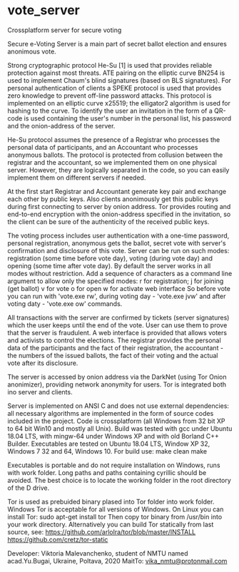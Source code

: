# vote_server
Crossplatform server for secure voting

Secure e-Voting Server is a main part of secret ballot election and ensures anonimous vote.
 
Strong cryptographic protocol He-Su [1] is used that provides reliable protection against most threats.
ATE pairing on the elliptic curve BN254 is used to implement Chaum's blind signatures (based on BLS signatures).
For personal authentication of clients a SPEKE protocol is used that provides zero knowledge  to prevent off-line password attacks.
This protocol is implemented on an elliptic curve x25519; the elligator2 algorithm is used for hashing to the curve.
To identify the user an invitation in the form of a QR-code is used containing the user's number in the personal list, his password and the onion-address of the server.

He-Su protocol assumes the presence of a Registrar who processes the personal data of participants, and an Accountant who processes anonymous ballots. The protocol is protected from collusion between the registrar and the accountant, so we implemented them on one physical server. However, they are logically separated in the code, so you can easily implement them on different servers if needed.

At the first start Registrar and Accountant generate key pair and exchange each other by public keys. Also clients anonimously get this public keys during first connecting to server by onion address. Tor provides routing and end-to-end encryption with the onion-address specified in the invitation, so the client can be sure of the authenticity of the received public keys.

The voting process includes user authentication with a one-time password, personal registration, anonymous gets the ballot, secret vote with server's confirmation and disclosure of this vote. Server can be run on such modes: registration (some time before vote day), voting (during vote day) and opening (some time after vote day). By default the server works in all modes without restriction. Add a sequence of characters as a command line argument to allow only the specified modes:
r for registration;
j for joining (get ballot)
v for vote
o for open
w for activate web interface
So before vote you can run with 'vote.exe rw', during voting day - 'vote.exe jvw' and after voting daty - 'vote.exe ow' commands.

All transactions with the server are confirmed by tickets (server signatures) which the user keeps until the end of the vote. User can use them to prove that the server is fraudulent. A web interface is provided that allows voters and activists to control the elections. The registrar provides the personal data of the participants and the fact of their registration, the accountant - the numbers of the issued ballots, the fact of their voting and the actual vote after its disclosure.

The server is accessed by onion address via the DarkNet (using Tor Onion anonimizer), providing network anonymity for users.
Tor is integrated both ino server and clients.

Server is implemented on ANSI C and does not use external dependencies:  all necessary algorithms are implemented in the form of source codes included in the project.  Code is crossplatform (all Windows from 32 bit XP to 64 bit Win10 and mostly all Unix).
Build was tested with gcc under Ubuntu 18.04 LTS, with mingw-64 under Windows XP and with old Borland C++ Builder.
Executables are tested on Ubuntu 18.04 LTS, Window XP 32, Windows 7 32 and 64, Windows 10. For build use:
make clean
make

Executables is portable and do not require installation on Windows, runs with work folder. Long paths and paths containing cyrillic should be avoided. The best choice is to locate the working folder in the root directory of the D drive. 

Tor is used as prebuided binary plased into Tor folder into work folder. Windows Tor is acceptable for all versions of Windows. On Linux you can install Tor: 
sudo apt-get install tor
Then copy tor binary from /usr/bin into your work directory. Alternatively you can build Tor statically from last source, see:
https://github.com/arlolra/tor/blob/master/INSTALL
https://github.com/cretz/tor-static

Developer: Viktoria Malevanchenko, student of NMTU named acad.Yu.Bugai, Ukraine, Poltava, 2020
MaitTo: vika_nmtu@protonmail.com

